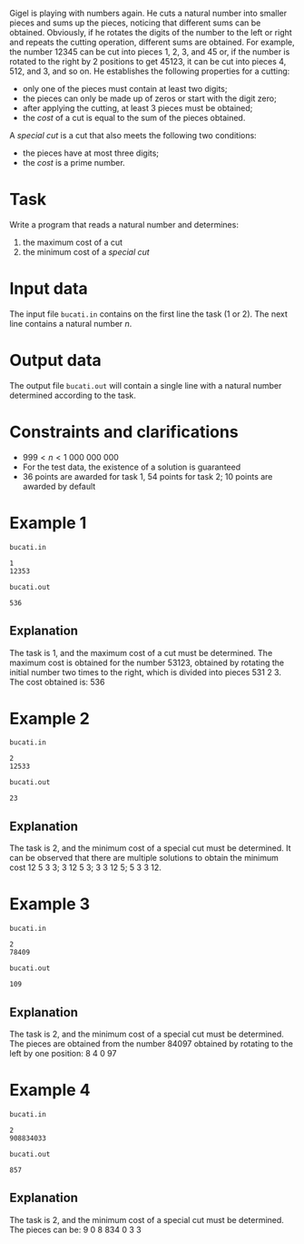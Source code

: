 Gigel is playing with numbers again. He cuts a natural number into smaller pieces and sums up the pieces, noticing that different sums can be obtained. Obviously, if he rotates the digits of the number to the left or right and repeats the cutting operation, different sums are obtained. For example, the number $12345$ can be cut into pieces $1$, $2$, $3$, and $45$ or, if the number is rotated to the right by $2$ positions to get $45123$, it can be cut into pieces $4$, $512$, and $3$, and so on. He establishes the following properties for a cutting:

- only one of the pieces must contain at least two digits;
- the pieces can only be made up of zeros or start with the digit zero;
- after applying the cutting, at least $3$ pieces must be obtained;
- the *cost* of a cut is equal to the sum of the pieces obtained.

A *special cut* is a cut that also meets the following two conditions:
- the pieces have at most three digits;
- the *cost* is a prime number.

# Task

Write a program that reads a natural number and determines:
1. the maximum cost of a cut
2. the minimum cost of a *special cut*

# Input data

The input file `bucati.in` contains on the first line the task ($1$ or $2$). The next line contains a natural number $n$.

# Output data

The output file `bucati.out` will contain a single line with a natural number determined according to the task.

# Constraints and clarifications

* $999 < n < 1\ 000\ 000\ 000$
* For the test data, the existence of a solution is guaranteed
* $36$ points are awarded for task $1$, $54$ points for task $2$; $10$ points are awarded by default

# Example 1

`bucati.in`
```
1
12353
```

`bucati.out`
```
536
```

## Explanation

The task is $1$, and the maximum cost of a cut must be determined. The maximum cost is obtained for the number $53123$, obtained by rotating the initial number two times to the right, which is divided into pieces $531\ 2\ 3$. The cost obtained is: $536$

# Example 2

`bucati.in`
```
2
12533
```

`bucati.out`
```
23
```

## Explanation

The task is $2$, and the minimum cost of a special cut must be determined. It can be observed that there are multiple solutions to obtain the minimum cost $12\ 5\ 3\ 3$; $3\ 12\ 5\ 3$; $3\ 3\ 12\ 5$; $5\ 3\ 3\ 12$.

# Example 3

`bucati.in`
```
2
78409
```

`bucati.out`
```
109
```

## Explanation

The task is $2$, and the minimum cost of a special cut must be determined. The pieces are obtained from the number $84097$ obtained by rotating to the left by one position: $8\ 4\ 0\ 97$

# Example 4

`bucati.in`
```
2
908834033
```

`bucati.out`
```
857
```

## Explanation

The task is $2$, and the minimum cost of a special cut must be determined. The pieces can be: $9\ 0\ 8\ 834\ 0\ 3\ 3$